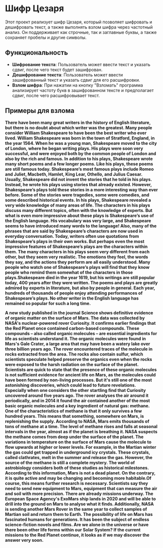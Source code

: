 # Шифр Цезаря
Этот проект реализует шифр Цезаря, который позволяет шифровать и дешифровать текст, а также выполнять взлом шифра через частотный анализ. Он поддерживает как строчные, так и заглавные буквы, а также сохраняет пробелы и другие символы.

## Функциональность

- **Шифрование текста**: Пользователь может ввести текст и указать сдвиг, после чего текст будет зашифрован.
- **Дешифрование текста**: Пользователь может ввести зашифрованный текст и указать сдвиг для его расшифровки.
- **Взлом шифра**: При нажатии на кнопку "Взломать" программа анализирует частоту букв в зашифрованном тексте и предполагает сдвиг, после чего расшифровывает текст.
  
## Примеры для взлома

**There have been many great writers in the history of English literature, but there is no doubt about which writer was the greatest. Many people consider William Shakespeare to have been the best writer who ever lived. William Shakespeare was born in the town of Stratford, England, in the year 1564. When he was a young man, Shakespeare moved to the city of London, where he began writing plays. His plays were soon very successful, and were enjoyed both by the common people of London and also by the rich and famous. In addition to his plays, Shakespeare wrote many short poems and a few longer poems. Like his plays, these poems are still famous today. Shakespeare’s most famous plays include Romeo and Juliet, Macbeth, Hamlet, King Lear, Othello, and Julius Caesar. Usually, Shakespeare did not invent the stories that he told in his plays. Instead, he wrote his plays using stories that already existed. However, Shakespeare’s plays told these stories in a more interesting way than ever before. Some of the stories were tragedies, some were comedies, and some described historical events. In his plays, Shakespeare revealed a very wide knowledge of many areas of life. The characters in his plays discuss many different topics, often with the knowledge of experts. But what is even more impressive about these plays is Shakespeare’s use of the English language. His vocabulary was very large, and Shakespeare seems to have introduced many words to the language! Also, many of the phrases that are said by Shakespeare’s characters are now used in everyday conversation. Today, writers often use quotations from Shakespeare’s plays in their own works.
But perhaps even the most impressive features of Shakespeare’s plays are the characters within them. The many characters in his plays seem very different from each other, but they seem very realistic. The emotions they feel, the words they say, and the actions they perform are all easily understood. Many people who watch one of Shakespeare’s plays will find that they know people who remind them somewhat of the characters in those plays.Shakespeare died in the year 1619, but his writings are still popular today, 400 years after they were written. The poems and plays are greatly admired by experts in literature, but also by people in general. Each year, hundreds of thousands of people enjoy attending performances of Shakespeare’s plays. No other writer in the English language has remained so popular for such a long time.**

**A new study published in the journal Science shows definitive evidence of organic matter on the surface of Mars. The data was collected by NASA's nuclear-powered rover Curiosity. It confirms earlier findings that the Red Planet once contained carbon-based compounds. These compounds – also called organic molecules – are essential ingredients for life as scientists understand it.
The organic molecules were found in Mars's Gale Crater, a large area that may have been a watery lake over three billion years ago. The rover encountered traces of the molecule in rocks extracted from the area. The rocks also contain sulfur, which scientists speculate helped preserve the organics even when the rocks were exposed to the harsh radiation on the surface of the planet.
 Scientists are quick to state that the presence of these organic molecules is not sufficient evidence for ancient life on Mars, as the molecules could have been formed by non-living processes. But it's still one of the most astonishing discoveries, which could lead to future revelations. Especially when one considers the other startling find that Curiosity uncovered around five years ago.
The rover analyses the air around it periodically, and in 2014 it found the air contained another of the most basic organic molecules and a key ingredient of natural gas: methane. One of the characteristics of methane is that it only survives a few hundred years. This means that something, somewhere on Mars, is replenishing the supply. According to NASA, Mars emits thousands of tons of methane at a time. The level of methane rises and falls at seasonal intervals in the year, almost as if the planet is breathing it.
NASA suspects the methane comes from deep under the surface of the planet. The variations in temperature on the surface of Mars cause the molecule to flow upwards at higher or lower levels. For example, in the Martian winter the gas could get trapped in underground icy crystals. These crystals, called clathrates, melt in the summer and release the gas. However, the source of the methane is still a complete mystery.
The world of astrobiology considers both of these studies as historical milestones. According to this information, Mars is not a dead planet. On the contrary, it is quite active and may be changing and becoming more habitable.Of course, this means further research is necessary. Scientists say they need to send new equipment to Mars, equipment that can measure the air and soil with more precision. There are already missions underway. The European Space Agency's ExoMars ship lands in 2020 and will be able to drill into the ground on Mars to analyse what it finds. Additionally, NASA is sending another Mars Rover in the same year to collect samples of Martian soil and return them to Earth. The possibility of life on Mars has fascinated humans for generations. It has been the subject of endless science-fiction novels and films. Are we alone in the universe or have there been other life forms within our Solar System? If the current missions to the Red Planet continue, it looks as if we may discover the answer very soon.** 

